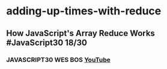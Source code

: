 # adding-up-times-with-reduce
## How JavaScript's Array Reduce Works #JavaScript30 18/30
### JAVASCRIPT30 WES BOS [YouTube](https://www.youtube.com/watch?v=SadWPo2KZWg&list=PLu8EoSxDXHP6CGK4YVJhL_VWetA865GOH&index=18)
